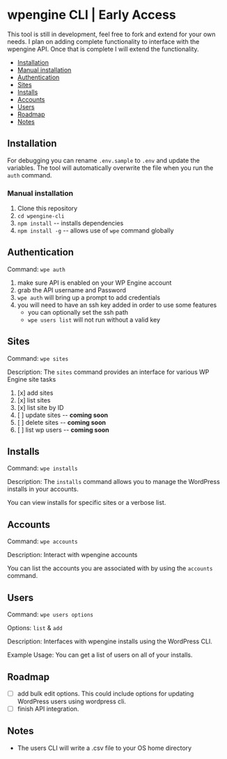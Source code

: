 # wpengine CLI | Early Access

This tool is still in development, feel free to fork and extend for your own needs. I plan on adding complete functionality to interface with the wpengine API. Once that is complete I will extend the functionality.

- [Installation](#installation)
- [Manual installation](#manual-installation)
- [Authentication](#authentication)
- [Sites](#sites)
- [Installs](#installs)
- [Accounts](#accounts)
- [Users](#users)
- [Roadmap](#roadmap)
- [Notes](#notes)


## Installation

For debugging you can rename `.env.sample` to `.env` and update the variables. The tool will automatically overwrite the file when you run the `auth` command.

### Manual installation

1. Clone this repository
2. `cd wpengine-cli`
3. `npm install` -- installs dependencies
4. `npm install -g` -- allows use of `wpe` command globally

## Authentication

Command: `wpe auth`

1. make sure API is enabled on your WP Engine account
2. grab the API username and Password
3. ```wpe auth``` will bring up a prompt to add credentials
4. you will need to have an ssh key added in order to use some features
   - you can optionally set the ssh path
   - `wpe users list` will not run without a valid key

## Sites

Command: `wpe sites`

Description: The ```sites``` command provides an interface for various WP Engine site tasks

1. [x] add sites
2. [x] list sites
3. [x] list site by ID
4. [ ] update sites -- **coming soon**
5. [ ] delete sites -- **coming soon**
6. [ ] list wp users -- **coming soon**

## Installs

Command: `wpe installs`

Description: The ```installs``` command allows you to manage the WordPress installs in your accounts.

You can view installs for specific sites or a verbose list.

## Accounts

Command: `wpe accounts`

Description: Interact with wpengine accounts

You can list the accounts you are associated with by using the ```accounts``` command.

## Users

Command: `wpe users options`

Options: `list` & `add`

Description: Interfaces with wpengine installs using the WordPress CLI.

Example Usage: You can get a list of users on all of your installs.

## Roadmap

- [ ] add bulk edit options. This could include options for updating WordPress users using wordpress cli.
- [ ] finish API integration.

## Notes

- The users CLI will write a .csv file to your OS home directory
